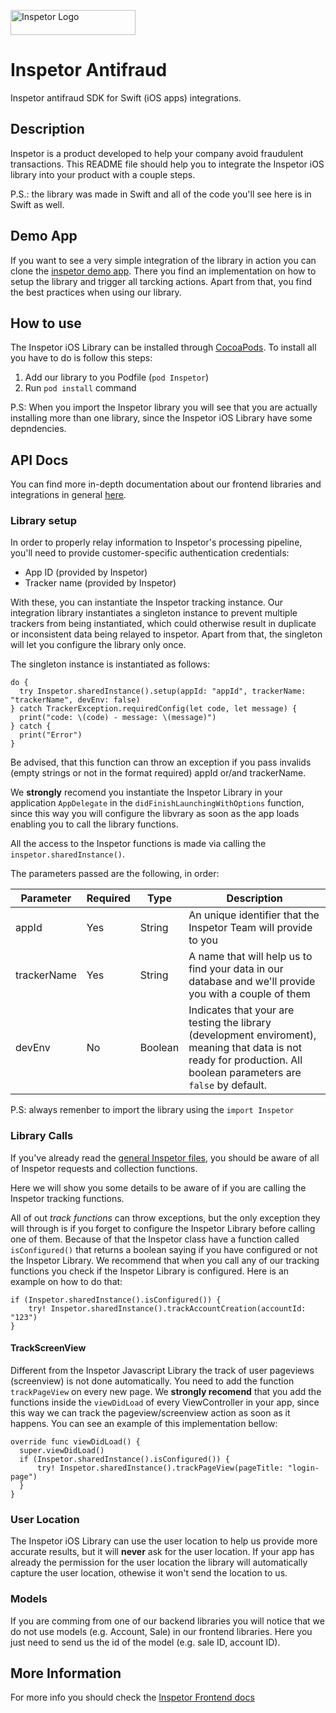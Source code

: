 <p>
  <img src="https://inspetor-assets.s3-sa-east-1.amazonaws.com/images/inspetor-logo.png" width="200" height="40" alt="Inspetor Logo">
</p>

# Inspetor Antifraud
Inspetor antifraud SDK for Swift (iOS apps) integrations.

## Description
Inspetor is a product developed to help your company avoid fraudulent transactions. This README file should help you to integrate the Inspetor iOS library into your product with a couple steps. 

P.S.: the library was made in Swift and all of the code you'll see here is in Swift as well.

## Demo App
If you want to see a very simple integration of the library in action you can clone the [inspetor demo app](https://github.com/inspetor/inspetor-ios-demo-app). There you find an implementation on how to setup the library and trigger all tarcking actions. Apart from that, you find the best practices when using our library.

## How to use
The Inspetor iOS Library can be installed through [CocoaPods](https://cocoapod.org). To install all you have to do is follow this steps:

1. Add our library to you Podfile (`pod Inspetor`)
1. Run `pod install` command

P.S: When you import the Inspetor library you will see that you are actually installing more than one library, since the Inspetor iOS Library have some depndencies.

## API Docs
You can find more in-depth documentation about our frontend libraries and integrations in general [here](https://inspetor.github.io/docs-frontend).

### Library setup
In order to properly relay information to Inspetor's processing pipeline, you'll need to provide customer-specific authentication credentials:
- App ID (provided by Inspetor)
- Tracker name (provided by Inspetor)

With these, you can instantiate the Inspetor tracking instance. Our integration library instantiates a singleton instance to prevent multiple trackers from being instantiated, which could otherwise result in duplicate or inconsistent data being relayed to inspetor. Apart from that, the singleton will let you configure the library only once.

The singleton instance is instantiated as follows:

```
do {
  try Inspetor.sharedInstance().setup(appId: "appId", trackerName: "trackerName", devEnv: false)
} catch TrackerException.requiredConfig(let code, let message) {
  print("code: \(code) - message: \(message)")
} catch {
  print("Error")
}
```

Be advised, that this function can throw an exception if you pass invalids (empty strings or not in the format required) appId or/and trackerName.

We **strongly** recomend you instantiate the Inspetor Library in your application `AppDelegate` in the `didFinishLaunchingWithOptions` function, since this way you will configure the libvrary as soon as the app loads enabling you to call the library functions.

All the access to the Inspetor functions is made via calling the `inspetor.sharedInstance()`. 

The parameters passed are the following, in order:

Parameter | Required | Type | Description 
--------- | -------- | ---- | ----------- 
appId           | Yes | String  | An unique identifier that the Inspetor Team will provide to you
trackerName     | Yes | String  | A name that will help us to find your data in our database and we'll provide you with a couple of them
devEnv          | No  | Boolean | Indicates that your are testing the library (development enviroment), meaning that data is not ready for production. All boolean parameters are `false` by default.

P.S: always remenber to import the library using the  `import Inspetor`

### Library Calls
If you've already read the [general Inspetor files](https://inspetor.github.io/docs-frontend), you should be aware of all of Inspetor requests and collection functions.

Here we will show you some details to be aware of if you are calling the Inspetor tracking functions.

All of out *track functions* can throw exceptions, but the only exception they will through is if you forget to configure the Inspetor Library before calling one of them. Because of that the Inspetor class have a function called `isConfigured()` that returns a boolean saying if you have configured or not the Inspetor Library. We recommend that when you call any of our tracking functions you check if the Inspetor Library is configured. Here is an example on how to do that:

```
if (Inspetor.sharedInstance().isConfigured()) {
    try! Inspetor.sharedInstance().trackAccountCreation(accountId: "123")
}
```

#### TrackScreenView
Different from the Inspetor Javascript Library the track of user pageviews (screenview) is not done automatically. You need to add the function `trackPageView` on every new page.
We **strongly recomend** that you add the functions inside the `viewDidLoad` of every ViewController in your app, since this way we can track the pageview/screenview action as soon as it happens. You can see an example of this implementation bellow:

```
override func viewDidLoad() {
  super.viewDidLoad()
  if (Inspetor.sharedInstance().isConfigured()) {
      try! Inspetor.sharedInstance().trackPageView(pageTitle: "login-page")
  }
}
```

### User Location
The Inspetor iOS Library can use the user location to help us provide more accurate results, but it will **never** ask for the user location. If your app has already the permission for the user location the library will automatically capture the user location, othewise it won't send the location to us.

### Models
If you are comming from one of our backend libraries you will notice that we do not use models (e.g. Account, Sale) in our frontend libraries. Here you just need to send us the id of the model (e.g. sale ID, account ID).

## More Information
For more info you should check the [Inspetor Frontend docs](https://inspetor.github.io/docs-frontend)
